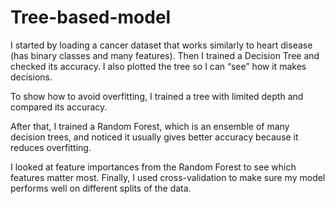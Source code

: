 # Tree-based-model

I started by loading a cancer dataset that works similarly to heart disease (has binary classes and many features). Then I trained a Decision Tree and checked its accuracy. I also plotted the tree so I can “see” how it makes decisions.

To show how to avoid overfitting, I trained a tree with limited depth and compared its accuracy.

After that, I trained a Random Forest, which is an ensemble of many decision trees, and noticed it usually gives better accuracy because it reduces overfitting.

I looked at feature importances from the Random Forest to see which features matter most. Finally, I used cross-validation to make sure my model performs well on different splits of the data.

